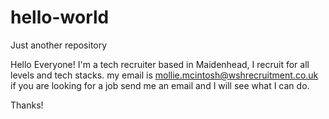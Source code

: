 # hello-world
Just another repository

Hello Everyone! 
I'm a tech recruiter based in Maidenhead, I recruit for all levels and tech stacks.
my email is mollie.mcintosh@wshrecruitment.co.uk if you are looking for a job send me an email and I will see what I can do. 

Thanks!
